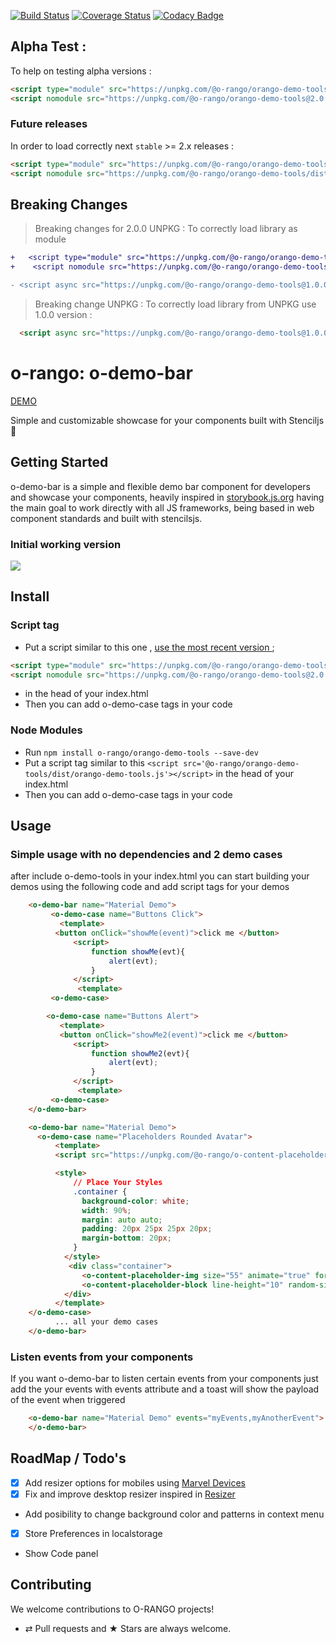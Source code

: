 [![Build Status](https://travis-ci.org/o-rango/orango-demo-tools.svg?branch=master)](https://travis-ci.org/o-rango/orango-demo-tools)
[![Coverage Status](https://coveralls.io/repos/github/o-rango/orango-demo-tools/badge.svg?branch=master)](https://coveralls.io/github/o-rango/orango-demo-tools?branch=master)
[![Codacy Badge](https://api.codacy.com/project/badge/Grade/1deb8aa719ba4df0be9a650626dc7340)](https://www.codacy.com/app/romulocintra/orango-demo-tools?utm_source=github.com&amp;utm_medium=referral&amp;utm_content=o-rango/orango-demo-tools&amp;utm_campaign=Badge_Grade)


## Alpha Test : 
To help on testing alpha versions : 

```html
<script type="module" src="https://unpkg.com/@o-rango/orango-demo-tools@2.0.0-alpha.0/dist/orango-demo-tools/orango-demo-tools.esm.js"></script>
<script nomodule src="https://unpkg.com/@o-rango/orango-demo-tools@2.0.0-alpha.0/dist/orango-demo-tools/orango-demo-tools.js"></script>
```

### Future releases

In order to load correctly next `stable`  >= 2.x releases : 

```html
<script type="module" src="https://unpkg.com/@o-rango/orango-demo-tools/dist/orango-demo-tools/orango-demo-tools.esm.js"></script>
<script nomodule src="https://unpkg.com/@o-rango/orango-demo-tools/dist/orango-demo-tools/orango-demo-tools.js"></script>
```

## Breaking Changes

> Breaking changes for 2.0.0 UNPKG : 
 To correctly load library as module

```diff
+   <script type="module" src="https://unpkg.com/@o-rango/orango-demo-tools@2.x.x/dist/orango-demo-tools/orango-demo-tools.esm.js"></script>
+    <script nomodule src="https://unpkg.com/@o-rango/orango-demo-tools@2.x.x.x/dist/orango-demo-tools/orango-demo-tools.js"></script>

- <script async src="https://unpkg.com/@o-rango/orango-demo-tools@1.0.0/dist/orango-demo-tools.js"></script>
```


> Breaking change UNPKG : 
 To correctly load library  from UNPKG use 1.0.0 version :
```html 
  <script async src="https://unpkg.com/@o-rango/orango-demo-tools@1.0.0/dist/orango-demo-tools.js"></script>
```


# o-rango: o-demo-bar  
[DEMO](https://o-rango.github.io/o-rango-demo-tools/)

 Simple and customizable showcase for your components built with Stenciljs :metal:
## Getting Started

o-demo-bar is a simple and flexible  demo bar component for developers and showcase your components, heavily  inspired in [storybook.js.org](https://storybook.js.org) having the main goal  to work directly with all JS  frameworks, being based in web component standards and built with stencilsjs.

### Initial working version
![](./o-demo-bar.gif)

## Install

### Script tag

- Put a script similar to this one , [use the most recent version ](https://www.npmjs.com/package/@o-rango/orango-demo-tools?activeTab=versions);
```html
<script type="module" src="https://unpkg.com/@o-rango/orango-demo-tools@2.0.0-alpha.0/dist/orango-demo-tools/orango-demo-tools.esm.js"></script>
<script nomodule src="https://unpkg.com/@o-rango/orango-demo-tools@2.0.0-alpha.0/dist/orango-demo-tools/orango-demo-tools.js"></script>
```
-  in the head of your index.html
- Then you can add o-demo-case tags in your code 

### Node Modules
- Run ```npm install o-rango/orango-demo-tools --save-dev```
- Put a script tag similar to this ```<script src='@o-rango/orango-demo-tools/dist/orango-demo-tools.js'></script>``` in the head of your index.html
- Then you can add o-demo-case tags in your code


## Usage 

### Simple usage with no dependencies and 2 demo cases

after include o-demo-tools in your index.html you can start building your demos using the following code and add script tags for your demos 

```html
    <o-demo-bar name="Material Demo">
         <o-demo-case name="Buttons Click">
           <template>
          <button onClick="showMe(event)">click me </button>
              <script> 
                  function showMe(evt){
                      alert(evt);
                  }
              </script>
               <template>
         <o-demo-case>

        <o-demo-case name="Buttons Alert">
           <template>
           <button onClick="showMe2(event)">click me </button>
              <script> 
                  function showMe2(evt){
                      alert(evt);
                  }
              </script>
               <template>
         <o-demo-case>
    </o-demo-bar>
```


```html
    <o-demo-bar name="Material Demo">
      <o-demo-case name="Placeholders Rounded Avatar">
          <template>
          <script src="https://unpkg.com/@o-rango/o-content-placeholder@0.1.1/dist/o-content-placeholder.js"></script>

          <style>
              // Place Your Styles
              .container {
                background-color: white;
                width: 90%;
                margin: auto auto;
                padding: 20px 25px 25px 20px;
                margin-bottom: 20px;
              }
            </style>
             <div class="container">
                <o-content-placeholder-img size="55" animate="true" format="circle"></o-content-placeholder-img>
                <o-content-placeholder-block line-height="10" random-size="true" animate="true" lines="5"></o-content-placeholder-block>
            </div>
          </template>
    </o-demo-case>
          ... all your demo cases 
    </o-demo-bar>
```


###  Listen events from your components

If you want o-demo-bar to listen certain events from your components just add the your events with events attribute and a toast will show the payload of the event when triggered

```html
    <o-demo-bar name="Material Demo" events="myEvents,myAnotherEvent">
    </o-demo-bar>
```

## RoadMap / Todo's

* [x] Add resizer options for mobiles using  [Marvel Devices](https://marvelapp.github.io/devices.css/)
* [x] Fix and improve desktop resizer inspired in [Resizer](https://material.io/resizer/#device=window&url=https%3A%2F%2Fwww.android.com%2F&width=840)
* Add posibility to change background color and patterns in context menu 
* [x] Store Preferences in localstorage 
* Show Code panel


## Contributing

We welcome contributions to O-RANGO projects!

-   ⇄ Pull requests and ★ Stars are always welcome.

